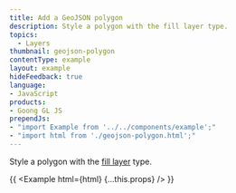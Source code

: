 ```yaml
---
title: Add a GeoJSON polygon
description: Style a polygon with the fill layer type.
topics:
  - Layers
thumbnail: geojson-polygon
contentType: example
layout: example
hideFeedback: true
language:
- JavaScript
products:
- Goong GL JS
prependJs:
- "import Example from '../../components/example';"
- "import html from './geojson-polygon.html';"
---
```


Style a polygon with the [fill layer](/goong-js-docs/style-spec/layers/#fill) type.

{{ <Example html={html} {...this.props} /> }}
